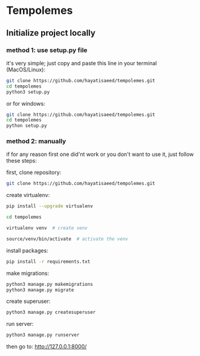# Tempolemes

## Initialize project locally

### method 1: use setup.py file
it's very simple; just copy and paste this line in your terminal (MacOS/Linux):
```bash
git clone https://github.com/hayatisaeed/tempolemes.git
cd tempolemes
python3 setup.py
```

or for windows:
```bash
git clone https://github.com/hayatisaeed/tempolemes.git
cd tempolemes
python setup.py
```

### method 2: manually

if for any reason first one did'nt work or you don't want to use it, just follow these steps:

first, clone repository:
```bash
git clone https://github.com/hayatisaeed/tempolemes.git
```

create virtualenv:
```bash
pip install --upgrade virtualenv

cd tempolemes

virtualenv venv  # create venv

source/venv/bin/activate  # activate the venv
```

install packages:
```bash
pip install -r requirements.txt
```

make migrations:
```bash
python3 manage.py makemigrations
python3 manage.py migrate
```

create superuser:
```bash
python3 manage.py createsuperuser
```

run server:
```bash
python3 manage.py runserver
```

then go to: http://127.0.0.1:8000/
